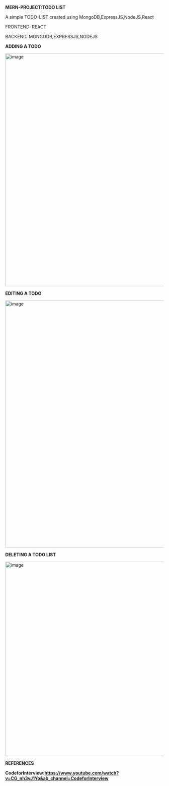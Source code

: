 **MERN-PROJECT:TODO LIST**

A simple TODO-LIST created using MongoDB,ExpressJS,NodeJS,React

FRONTEND: REACT

BACKEND: MONGODB,EXPRESSJS,NODEJS

**ADDING A TODO**

<img width="739" alt="image" src="https://github.com/Devshree-06/MERN_PROJECT-TODO_LIST/assets/100863324/df76a331-8960-474e-907f-cb7d890e229d">


**EDITING A TODO**

<img width="784" alt="image" src="https://github.com/Devshree-06/MERN_PROJECT-TODO_LIST/assets/100863324/8f2b2d60-6eba-4531-b7c3-29898fae92f6">

**DELETING A TODO LIST**

<img width="617" alt="image" src="https://github.com/Devshree-06/MERN_PROJECT-TODO_LIST/assets/100863324/24982a86-8b7f-4a8d-8749-aa034980b7fd">


**REFERENCES**

**CodeforInterview:https://www.youtube.com/watch?v=CG_nh3vJ1Yo&ab_channel=CodeforInterview**


